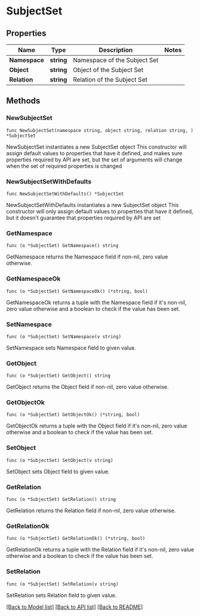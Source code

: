 # SubjectSet

## Properties

Name | Type | Description | Notes
------------ | ------------- | ------------- | -------------
**Namespace** | **string** | Namespace of the Subject Set | 
**Object** | **string** | Object of the Subject Set | 
**Relation** | **string** | Relation of the Subject Set | 

## Methods

### NewSubjectSet

`func NewSubjectSet(namespace string, object string, relation string, ) *SubjectSet`

NewSubjectSet instantiates a new SubjectSet object
This constructor will assign default values to properties that have it defined,
and makes sure properties required by API are set, but the set of arguments
will change when the set of required properties is changed

### NewSubjectSetWithDefaults

`func NewSubjectSetWithDefaults() *SubjectSet`

NewSubjectSetWithDefaults instantiates a new SubjectSet object
This constructor will only assign default values to properties that have it defined,
but it doesn't guarantee that properties required by API are set

### GetNamespace

`func (o *SubjectSet) GetNamespace() string`

GetNamespace returns the Namespace field if non-nil, zero value otherwise.

### GetNamespaceOk

`func (o *SubjectSet) GetNamespaceOk() (*string, bool)`

GetNamespaceOk returns a tuple with the Namespace field if it's non-nil, zero value otherwise
and a boolean to check if the value has been set.

### SetNamespace

`func (o *SubjectSet) SetNamespace(v string)`

SetNamespace sets Namespace field to given value.


### GetObject

`func (o *SubjectSet) GetObject() string`

GetObject returns the Object field if non-nil, zero value otherwise.

### GetObjectOk

`func (o *SubjectSet) GetObjectOk() (*string, bool)`

GetObjectOk returns a tuple with the Object field if it's non-nil, zero value otherwise
and a boolean to check if the value has been set.

### SetObject

`func (o *SubjectSet) SetObject(v string)`

SetObject sets Object field to given value.


### GetRelation

`func (o *SubjectSet) GetRelation() string`

GetRelation returns the Relation field if non-nil, zero value otherwise.

### GetRelationOk

`func (o *SubjectSet) GetRelationOk() (*string, bool)`

GetRelationOk returns a tuple with the Relation field if it's non-nil, zero value otherwise
and a boolean to check if the value has been set.

### SetRelation

`func (o *SubjectSet) SetRelation(v string)`

SetRelation sets Relation field to given value.



[[Back to Model list]](../README.md#documentation-for-models) [[Back to API list]](../README.md#documentation-for-api-endpoints) [[Back to README]](../README.md)



